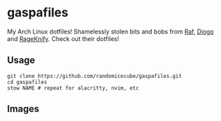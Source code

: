 # gaspafiles

My Arch Linux dotfiles!
Shamelessly stolen bits and bobs from [Raf](https://github.com/RafDevX/dotfiles), [Diogo](https://github.com/diogotcorreia/dotfiles) and [RageKnify](https://gitlab.com/RageKnify/DotFiles). Check out their dotfiles!

## Usage

```
git clone https://github.com/randomicecube/gaspafiles.git
cd gaspafiles
stow NAME # repeat for alacritty, nvim, etc
```

## Images

<!-- <img src="./images/gasparch.png" alt="gasparch"> -->
